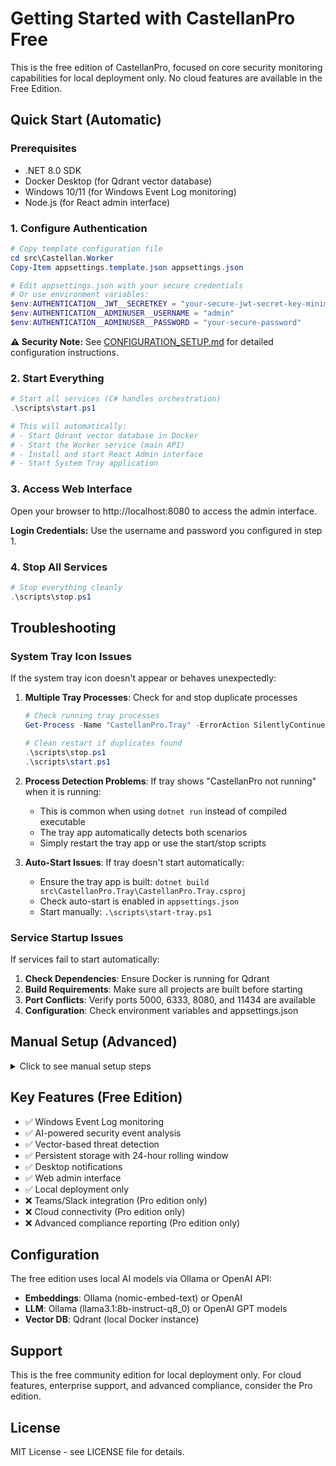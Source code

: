 # Getting Started with CastellanPro Free

This is the free edition of CastellanPro, focused on core security monitoring capabilities for local deployment only. No cloud features are available in the Free Edition.

## Quick Start (Automatic)

### Prerequisites

- .NET 8.0 SDK
- Docker Desktop (for Qdrant vector database)
- Windows 10/11 (for Windows Event Log monitoring)
- Node.js (for React admin interface)

### 1. Configure Authentication

```powershell
# Copy template configuration file
cd src\Castellan.Worker
Copy-Item appsettings.template.json appsettings.json

# Edit appsettings.json with your secure credentials
# Or use environment variables:
$env:AUTHENTICATION__JWT__SECRETKEY = "your-secure-jwt-secret-key-minimum-64-characters"
$env:AUTHENTICATION__ADMINUSER__USERNAME = "admin"
$env:AUTHENTICATION__ADMINUSER__PASSWORD = "your-secure-password"
```

**⚠️ Security Note:** See [CONFIGURATION_SETUP.md](CONFIGURATION_SETUP.md) for detailed configuration instructions.

### 2. Start Everything

```powershell
# Start all services (C# handles orchestration)
.\scripts\start.ps1

# This will automatically:
# - Start Qdrant vector database in Docker
# - Start the Worker service (main API)
# - Install and start React Admin interface
# - Start System Tray application
```

### 3. Access Web Interface

Open your browser to http://localhost:8080 to access the admin interface.

**Login Credentials:** Use the username and password you configured in step 1.

### 4. Stop All Services

```powershell
# Stop everything cleanly
.\scripts\stop.ps1
```

## Troubleshooting

### System Tray Icon Issues

If the system tray icon doesn't appear or behaves unexpectedly:

1. **Multiple Tray Processes**: Check for and stop duplicate processes
   ```powershell
   # Check running tray processes
   Get-Process -Name "CastellanPro.Tray" -ErrorAction SilentlyContinue
   
   # Clean restart if duplicates found
   .\scripts\stop.ps1
   .\scripts\start.ps1
   ```

2. **Process Detection Problems**: If tray shows "CastellanPro not running" when it is running:
   - This is common when using `dotnet run` instead of compiled executable
   - The tray app automatically detects both scenarios
   - Simply restart the tray app or use the start/stop scripts

3. **Auto-Start Issues**: If tray doesn't start automatically:
   - Ensure the tray app is built: `dotnet build src\CastellanPro.Tray\CastellanPro.Tray.csproj`
   - Check auto-start is enabled in `appsettings.json`
   - Start manually: `.\scripts\start-tray.ps1`

### Service Startup Issues

If services fail to start automatically:

1. **Check Dependencies**: Ensure Docker is running for Qdrant
2. **Build Requirements**: Make sure all projects are built before starting
3. **Port Conflicts**: Verify ports 5000, 6333, 8080, and 11434 are available
4. **Configuration**: Check environment variables and appsettings.json

## Manual Setup (Advanced)

<details>
<summary>Click to see manual setup steps</summary>

### 1. Disable Auto-Start

Edit `src\Castellan.Worker\appsettings.json`:
```json
"Startup": {
  "AutoStart": {
    "Enabled": false
  }
}
```

### 2. Start Services Manually

```powershell
# Start Qdrant
docker run -d --name qdrant -p 6333:6333 qdrant/qdrant

# Build and run Worker
dotnet build src\Castellan.Worker\Castellan.Worker.csproj -c Release
cd src\Castellan.Worker
dotnet run

# Start React Admin (new terminal)
cd castellan-admin
npm install
npm start
```

</details>

## Key Features (Free Edition)

- ✅ Windows Event Log monitoring
- ✅ AI-powered security event analysis 
- ✅ Vector-based threat detection
- ✅ Persistent storage with 24-hour rolling window
- ✅ Desktop notifications
- ✅ Web admin interface
- ✅ Local deployment only
- ❌ Teams/Slack integration (Pro edition only)
- ❌ Cloud connectivity (Pro edition only)
- ❌ Advanced compliance reporting (Pro edition only)

## Configuration

The free edition uses local AI models via Ollama or OpenAI API:

- **Embeddings**: Ollama (nomic-embed-text) or OpenAI
- **LLM**: Ollama (llama3.1:8b-instruct-q8_0) or OpenAI GPT models
- **Vector DB**: Qdrant (local Docker instance)

## Support

This is the free community edition for local deployment only. For cloud features, enterprise support, and advanced compliance, consider the Pro edition.

## License

MIT License - see LICENSE file for details.